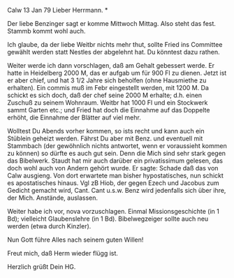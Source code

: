  Calw 13 Jan 79
Lieber Herrmann. <Mogl>*

Der liebe Benzinger sagt er komme Mittwoch Mittag. Also steht das fest. Stammb kommt wohl auch.

Ich glaube, da der liebe Weitbr nichts mehr thut, sollte Fried ins Committee gewählt werden statt Nestles der abgelehnt hat. Du könntest dazu rathen.

Weiter werde ich dann vorschlagen, daß am Gehalt gebessert werde. Er hatte in Heidelberg 2000 M, das er aufgab um für 900 Fl zu dienen. Jetzt ist er aber chief, und hat 3 1/2 Jahre sich beholfen (ohne Hausmiethe zu erhalten). Ein commis muß im Febr eingestellt werden, mit 1200 M. Da schickt es sich doch, daß der chef seine 2000 M erhalte; d.h. einen Zuschuß zu seinem Wohnraum. Weitbr hat 1000 Fl und ein Stockwerk sammt Garten etc.; und Fried hat doch die Einnahme auf das Doppelte erhöht, die Einnahme der Blätter auf viel mehr.

Wolltest Du Abends vorher kommen, so ists recht und kann auch ein Stüblein geheizt werden. Fährst Du aber mit Benz. und eventuell mit Stammbach (der gewöhnlich nichts antwortet, wenn er voraussieht kommen zu können) so dürfte es auch gut sein. Denn die Mich sind sehr stark gegen das Bibelwerk. Staudt hat mir auch darüber ein privatissimum gelesen, das doch wohl auch von Andern gehört wurde. Er sagte: Schade daß das von Calw ausgieng. Von dort erwartete man bisher hypostatisches, nun schickt es apostatisches hinaus. Vgl zB Hiob, der gegen Ezech und Jacobus zum Gedicht gemacht wird, Cant. Cant u.s.w. Benz wird jedenfalls sich über ihre, der Mich. Anstände, auslassen.

Weiter habe ich vor, nova vorzuschlagen. Einmal Missionsgeschichte (in 1 Bd); vielleicht Glaubenslehre (in 1 Bd). Bibelwegzeiger sollte auch neu werden (etwa durch Kinzler).

Nun Gott führe Alles nach seinem guten Willen!

Freut mich, daß Herm wieder flügg ist.

 Herzlich grüßt
 Dein HG.
